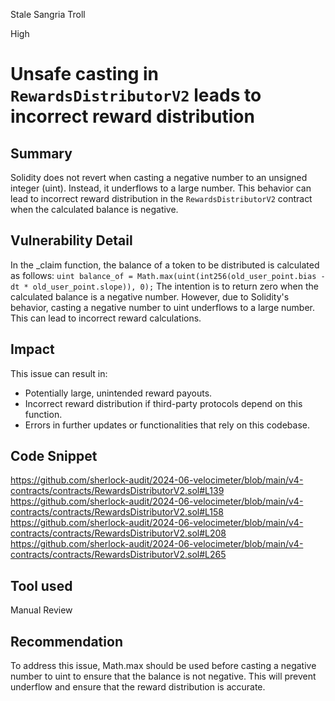 Stale Sangria Troll

High

# Unsafe casting in `RewardsDistributorV2` leads to incorrect reward distribution


## Summary
Solidity does not revert when casting a negative number to an unsigned integer (uint). Instead, it underflows to a large number.
This behavior can lead to incorrect reward distribution in the `RewardsDistributorV2` contract when the calculated balance is negative.

## Vulnerability Detail
In the _claim function, the balance of a token to be distributed is calculated as follows:
`uint balance_of = Math.max(uint(int256(old_user_point.bias - dt * old_user_point.slope)), 0);`
The intention is to return zero when the calculated balance is a negative number.
However, due to Solidity's behavior, casting a negative number to uint underflows to a large number. This can lead to incorrect reward calculations.

## Impact
This issue can result in:
- Potentially large, unintended reward payouts.
- Incorrect reward distribution if third-party protocols depend on this function.
- Errors in further updates or functionalities that rely on this codebase.

## Code Snippet
https://github.com/sherlock-audit/2024-06-velocimeter/blob/main/v4-contracts/contracts/RewardsDistributorV2.sol#L139
https://github.com/sherlock-audit/2024-06-velocimeter/blob/main/v4-contracts/contracts/RewardsDistributorV2.sol#L158
https://github.com/sherlock-audit/2024-06-velocimeter/blob/main/v4-contracts/contracts/RewardsDistributorV2.sol#L208
https://github.com/sherlock-audit/2024-06-velocimeter/blob/main/v4-contracts/contracts/RewardsDistributorV2.sol#L265

## Tool used
Manual Review

## Recommendation
To address this issue, Math.max should be used before casting a negative number to uint to ensure that the balance is not negative. This will prevent underflow and ensure that the reward distribution is accurate.
